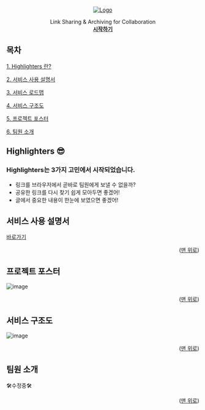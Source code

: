 
<a name="readme-top"></a>

<!--
*** Thanks for checking out the Best-README-Template. If you have a suggestion
*** that would make this better, please fork the repo and create a pull request
*** or simply open an issue with the tag "enhancement".
*** Don't forget to give the project a star!
*** Thanks again! Now go create something AMAZING! :D
-->


<!-- PROJECT SHIELDS -->
<!--
*** I'm using markdown "reference style" links for readability.
*** Reference links are enclosed in brackets [ ] instead of parentheses ( ).
*** See the bottom of this document for the declaration of the reference variables
*** for contributors-url, forks-url, etc. This is an optional, concise syntax you may use.
*** https://www.markdownguide.org/basic-syntax/#reference-style-links
-->


<!-- PROJECT LOGO -->
<br />
<div align="center">
  <a href="https://highlighters.site/" target="_blank">
    <img src="https://velog.velcdn.com/images/chobae/post/97fa6a9e-ebfb-48ba-8335-d6a5c3949a47/image.png" alt="Logo" width="" height="">
  </a>

  <p align="center">
   Link Sharing & Archiving for Collaboration
    <br />
    <a href="https://highlighters.site/"><strong>시작하기</strong></a>
  </p>
</div>

<!-- TABLE OF CONTENTS -->

## 목차
<a href="#Highlighters">1. Highlighters 란?</a>

<a href="#service">2. 서비스 사용 설명서</a>

<a href="#roadmap">3. 서비스 로드맵</a>

<a href="#arch">4. 서비스 구조도</a>

<a href="#poster">5. 프로젝트 포스터</a>

<a href="#team">6. 팀원 소개</a>

<!-- ABOUT THE PROJECT -->
<a name="Highlighters"> </a>
## Highlighters 😎
<!-- 대충 이미지 -->

 <h3 align="left">Highlighters는 3가지 고민에서 시작되었습니다.</h3>

- 링크를 브라우저에서 곧바로 팀원에게 보낼 수 없을까? 
- 공유한 링크를 다시 찾기 쉽게 모아두면 좋겠어! 
- 글에서 중요한 내용이 한눈에 보였으면 좋겠어! 





<!-- GETTING STARTED -->
<a name="service"> </a>
## 서비스 사용 설명서

  <a href="https://zircon-kale-103.notion.site/Highlighters-b7074bda3ec542e7bd4002babca6e5fc" target="_blank">
    <p>바로가기</p>
  </a>
<p align="right">(<a href="#readme-top">맨 위로</a>)</p>


<!-- 포스터 -->
<a name="poster"> </a>
## 프로젝트 포스터
![image](https://user-images.githubusercontent.com/101175828/215235500-a329f9fd-6251-4e7e-8e96-36a33113678f.png)
<p align="right">(<a href="#readme-top">맨 위로</a>)</p>


<!-- 아키텍처 -->
<a name="arch"></a>
## 서비스 구조도
![image](https://user-images.githubusercontent.com/101175828/214384335-2e829ad4-d4c2-40f0-be71-cf2ebcfc8166.png)
<p align="right">(<a href="#readme-top">맨 위로</a>)</p>



<!-- CONTACT -->
<a name="team"> </a>
## 팀원 소개
🛠️수정중🛠️

<p align="right">(<a href="#readme-top">맨 위로</a>)</p>


<!-- MARKDOWN LINKS & IMAGES -->
<!-- https://www.markdownguide.org/basic-syntax/#reference-style-links -->

[contributors-shield]: https://img.shields.io/github/contributors/othneildrew/Best-README-Template.svg?style=for-the-badge
[contributors-url]: https://github.com/othneildrew/Best-README-Template/graphs/contributors
[forks-shield]: https://img.shields.io/github/forks/othneildrew/Best-README-Template.svg?style=for-the-badge
[forks-url]: https://github.com/othneildrew/Best-README-Template/network/members
[stars-shield]: https://img.shields.io/github/stars/othneildrew/Best-README-Template.svg?style=for-the-badge
[stars-url]: https://github.com/othneildrew/Best-README-Template/stargazers
[issues-shield]: https://img.shields.io/github/issues/othneildrew/Best-README-Template.svg?style=for-the-badge
[issues-url]: https://github.com/SY-Highlighters/Highlighters/issues
[product-screenshot]: images/screenshot.png
[next.js]: https://img.shields.io/badge/next.js-000000?style=for-the-badge&logo=nextdotjs&logoColor=white
[next-url]: https://nextjs.org/
[react.js]: https://img.shields.io/badge/React-20232A?style=for-the-badge&logo=react&logoColor=61DAFB
[react-url]: https://reactjs.org/
[vue.js]: https://img.shields.io/badge/Vue.js-35495E?style=for-the-badge&logo=vuedotjs&logoColor=4FC08D
[vue-url]: https://vuejs.org/
[angular.io]: https://img.shields.io/badge/Angular-DD0031?style=for-the-badge&logo=angular&logoColor=white
[angular-url]: https://angular.io/
[svelte.dev]: https://img.shields.io/badge/Svelte-4A4A55?style=for-the-badge&logo=svelte&logoColor=FF3E00
[svelte-url]: https://svelte.dev/
[laravel.com]: https://img.shields.io/badge/Laravel-FF2D20?style=for-the-badge&logo=laravel&logoColor=white
[laravel-url]: https://laravel.com
[bootstrap.com]: https://img.shields.io/badge/Bootstrap-563D7C?style=for-the-badge&logo=bootstrap&logoColor=white
[bootstrap-url]: https://getbootstrap.com
[jquery.com]: https://img.shields.io/badge/jQuery-0769AD?style=for-the-badge&logo=jquery&logoColor=white
[jquery-url]: https://jquery.com

